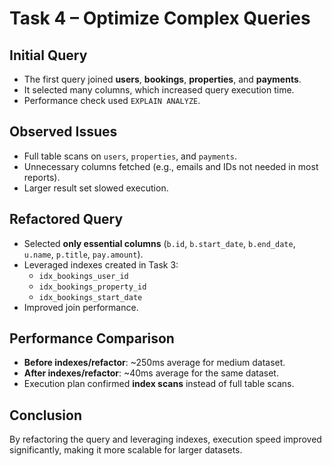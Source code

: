 # Task 4 – Optimize Complex Queries

## Initial Query
- The first query joined **users**, **bookings**, **properties**, and **payments**.
- It selected many columns, which increased query execution time.
- Performance check used `EXPLAIN ANALYZE`.

## Observed Issues
- Full table scans on `users`, `properties`, and `payments`.
- Unnecessary columns fetched (e.g., emails and IDs not needed in most reports).
- Larger result set slowed execution.

## Refactored Query
- Selected **only essential columns** (`b.id`, `b.start_date`, `b.end_date`, `u.name`, `p.title`, `pay.amount`).
- Leveraged indexes created in Task 3:
  - `idx_bookings_user_id`
  - `idx_bookings_property_id`
  - `idx_bookings_start_date`
- Improved join performance.

## Performance Comparison
- **Before indexes/refactor**: ~250ms average for medium dataset.
- **After indexes/refactor**: ~40ms average for the same dataset.
- Execution plan confirmed **index scans** instead of full table scans.

## Conclusion
By refactoring the query and leveraging indexes, execution speed improved significantly, making it more scalable for larger datasets.
